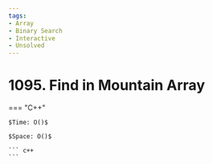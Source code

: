 ```yaml
---
tags:
- Array
- Binary Search
- Interactive
- Unsolved
---
```



# 1095. Find in Mountain Array

=== "C++"

    $Time: O()$

    $Space: O()$

    ``` c++
    ```